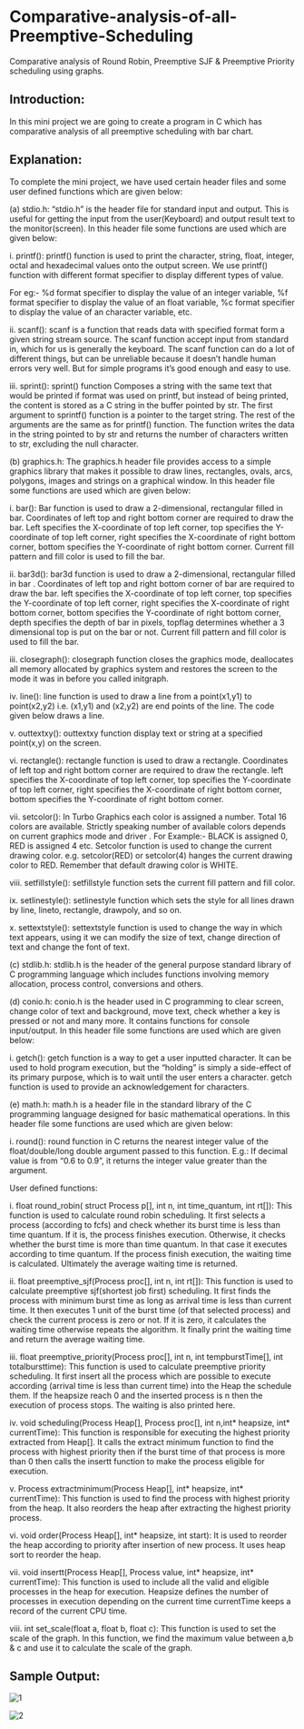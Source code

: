 # Comparative-analysis-of-all-Preemptive-Scheduling
Comparative analysis of Round Robin, Preemptive SJF &amp; Preemptive Priority scheduling using graphs.

## Introduction:
In this mini project we are going to create a program in C which has comparative analysis of all preemptive scheduling with bar chart.

## Explanation:
To complete the mini project, we have used certain header files and some user defined functions which are given below:

(a) stdio.h: “stdio.h” is the header file for standard input and output. This is useful for getting the input from the user(Keyboard) and output result text to the monitor(screen). In this header file some functions are used which are given below:

i. printf():
printf() function is used to print the character, string, float, integer, octal and hexadecimal values onto the output screen. We use printf() function with different format specifier to display different types of value.

For eg:- %d format specifier to display the value of an integer variable, %f format specifier to display the value of an float variable, %c format specifier to display the value of an character variable, etc.

ii. scanf():
scanf is a function that reads data with specified format form a given string stream source. The scanf function accept input from standard in, which for us is generally the keyboard. The scanf function can do a lot of different things, but can be unreliable because it doesn’t handle human errors very well. But for simple programs it’s good enough and easy to use.

iii. sprint():
sprint() function Composes a string with the same text that would be printed if format was used on printf, but instead of being printed, the content is stored as a C string in the buffer pointed by str. The first argument to sprintf() function is a pointer to the target string. The rest of the arguments are the same as for printf() function. The function writes the data in the string pointed to by str and returns the number of characters written to str, excluding the null character.

(b) graphics.h: The graphics.h header file provides access to a simple graphics library that makes it possible to draw lines, rectangles, ovals, arcs, polygons, images and strings on a graphical window. In this header file some functions are used which are given below:

i. bar():
Bar function is used to draw a 2-dimensional, rectangular filled in bar. Coordinates of left top and right bottom corner are required to draw the bar. Left specifies the X-coordinate of top left corner, top specifies the Y-coordinate of top left corner, right specifies the X-coordinate of right bottom corner, bottom specifies the Y-coordinate of right bottom corner. Current fill pattern and fill color is used to fill the bar.

ii. bar3d():
bar3d function is used to draw a 2-dimensional, rectangular filled in bar . Coordinates of left top and right bottom corner of bar are required to draw the bar. left specifies the X-coordinate of top left corner, top specifies the Y-coordinate of top left corner, right specifies the X-coordinate of right bottom corner, bottom specifies the Y-coordinate of right bottom corner, depth specifies the depth of bar in pixels, topflag determines whether a 3 dimensional top is put on the bar or not. Current fill pattern and fill color is used to fill the bar.

iii. closegraph():
closegraph function closes the graphics mode, deallocates all memory allocated by graphics system and restores the screen to the mode it was in before you called initgraph.

iv. line():
line function is used to draw a line from a point(x1,y1) to point(x2,y2) i.e. (x1,y1) and (x2,y2) are end points of the line. The code given below draws a line.

v. outtextxy():
outtextxy function display text or string at a specified point(x,y) on the screen.

vi. rectangle():
rectangle function is used to draw a rectangle. Coordinates of left top and right bottom corner are required to draw the rectangle. left specifies the X-coordinate of top left corner, top specifies the Y-coordinate of top left corner, right specifies the X-coordinate of right bottom corner, bottom specifies the Y-coordinate of right bottom corner.

vii. setcolor():
In Turbo Graphics each color is assigned a number. Total 16 colors are available. Strictly speaking number of available colors depends on current graphics mode and driver .
For Example:- BLACK is assigned 0, RED is assigned 4 etc. Setcolor function is used to change the current drawing color. e.g. setcolor(RED) or setcolor(4) hanges the current drawing color to RED. Remember that default drawing color is WHITE.

viii. setfillstyle():
setfillstyle function sets the current fill pattern and fill color.

ix. setlinestyle():
setlinestyle function which sets the style for all lines drawn by line, lineto, rectangle, drawpoly, and so on.

x. settextstyle():
settextstyle function is used to change the way in which text appears, using it we can modify the size of text, change direction of text and change the font of text.

(c) stdlib.h: stdlib.h is the header of the general purpose standard library of C programming language which includes functions involving memory allocation, process control, conversions and others.

(d) conio.h: conio.h is the header used in C programming to clear screen, change color of text and background, move text, check whether a key is pressed or not and many more. It contains functions for console input/output. In this header file some functions are used which are given below:

i. getch():
getch function is a way to get a user inputted character. It can be used to hold program execution, but the “holding” is simply a side-effect of its primary purpose, which is to wait until the user enters a character. getch function is used to provide an acknowledgement for characters.

(e) math.h: math.h is a header file in the standard library of the C programming language designed for basic mathematical operations. In this header file some functions are used which are given below:

i. round():
round function in C returns the nearest integer value of the float/double/long double argument passed to this function.
E.g.: If decimal value is from “0.6 to 0.9”, it returns the integer value greater than the argument.

User defined functions:

i. float round_robin( struct Process p[], int n, int time_quantum, int rt[]):
This function is used to calculate round robin scheduling. It first selects a process (according to fcfs) and check whether its burst time is less than time quantum. If it is, the process finishes execution. Otherwise, it checks whether the burst time is more than time quantum. In that case it executes according to time quantum. If the process finish execution, the waiting time is calculated. Ultimately the average waiting time is returned.

ii. float preemptive_sjf(Process proc[], int n, int rt[]):
This function is used to calculate preemptive sjf(shortest job first) scheduling. It first finds the process with minimum burst time as long as arrival time is less than current time. It then executes 1 unit of the burst time (of that selected process) and check the current process is zero or not. If it is zero, it calculates the waiting time otherwise repeats the algorithm. It finally print the waiting time and return the average waiting time.

iii. float preemptive_priority(Process proc[], int n, int tempburstTime[], int totalbursttime):
This function is used to calculate preemptive priority scheduling. It first insert all the process which are possible to execute according (arrival time is less than current time) into the Heap the schedule them. If the heapsize reach 0 and the inserted process is n then the execution of process stops. The waiting is also printed here.

iv. void scheduling(Process Heap[], Process proc[], int n,int* heapsize, int* currentTime):
This function is responsible for executing the highest priority extracted from Heap[]. It calls the extract minimum function to find the process with highest priority then if the burst time of that process is more than 0 then calls the insertt function to make the process eligible for execution.

v. Process extractminimum(Process Heap[], int*
heapsize, int* currentTime):
This function is used to find the process with highest priority from the heap. It also reorders the heap after extracting the highest priority process.

vi. void order(Process Heap[], int\* heapsize, int start):
It is used to reorder the heap according to priority after insertion of new process. It uses heap sort to reorder the heap.

vii. void insertt(Process Heap[], Process value, int* heapsize, int* currentTime):
This function is used to include all the valid and eligible processes in the heap for execution. Heapsize defines the number of processes in execution depending on the current time currentTime keeps a record of the current CPU time.

viii. int set_scale(float a, float b, float c):
This function is used to set the scale of the graph. In this function, we find the maximum value between a,b & c and use it to calculate the scale of the graph.

## Sample Output:
![1](https://github.com/CGreenP/Comparative-analysis-of-all-Preemptive-Scheduling/assets/56307530/2b4c39ea-b11b-4d36-8223-c9b609825260)

![2](https://github.com/CGreenP/Comparative-analysis-of-all-Preemptive-Scheduling/assets/56307530/9a455dd7-0733-4354-86f0-6691065ef0ae)
